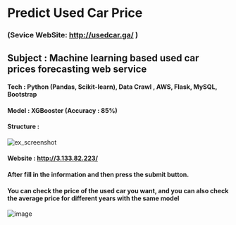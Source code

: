 # Predict Used Car Price  
### (Sevice WebSite: http://usedcar.ga/ )

## Subject : Machine learning based used car prices forecasting web service
#### Tech      : Python (Pandas, Scikit-learn), Data Crawl , AWS, Flask, MySQL, Bootstrap   
#### Model    : XGBooster  (Accuracy : 85%)
#### Structure : 
![ex_screenshot](./img/Structure.png)
#### Website : http://3.133.82.223/ 
#### After fill in the information and then press the submit button.
#### You can check the price of the used car you want, and you can also check the average price for different years with the same model
![image](https://user-images.githubusercontent.com/26552500/190301673-cc47b735-12cf-4ec8-8b3d-35e783d255d4.png)

